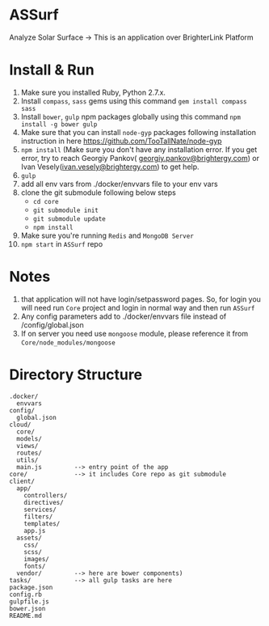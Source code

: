 # ASSurf
Analyze Solar Surface -> This is an application over BrighterLink Platform

# Install & Run
  1. Make sure you installed Ruby, Python 2.7.x.
  2. Install `compass`, `sass` gems using this command `gem install compass sass`
  3. Install `bower`, `gulp` npm packages globally using this command `npm install -g bower gulp`
  4. Make sure that you can install `node-gyp` packages following installation instruction in here https://github.com/TooTallNate/node-gyp
  5. `npm install`  (Make sure you don't have any installation error. If you get error, try to reach Georgiy Pankov(	georgiy.pankov@brightergy.com) or Ivan Vesely(ivan.vesely@brightergy.com) to get help.
  6. `gulp`
  7. add all env vars from ./docker/envvars file to your env vars
  8. clone the git submodule following below steps
     * `cd core`
     * `git submodule init`
     * `git submodule update`
     * `npm install`
  8. Make sure you're running `Redis` and `MongoDB Server`
  9. `npm start` in `ASSurf` repo


# Notes
  1. that application will not have login/setpassword pages.
  So, for login you will need run `Core` project and login in normal way and then run `ASSurf`
  2. Any config parameters add to ./docker/envvars file instead of /config/global.json
  3. If on server you need use `mongoose` module, please reference it from  `Core/node_modules/mongoose`

# Directory Structure
    .docker/
      envvars
    config/
      global.json
    cloud/
      core/
      models/
      views/
      routes/
      utils/
      main.js         --> entry point of the app
    core/             --> it includes Core repo as git submodule
    client/
      app/
        controllers/
        directives/
        services/
        filters/
        templates/
        app.js
      assets/
        css/
        scss/
        images/
        fonts/
      vendor/         --> here are bower components)
    tasks/            --> all gulp tasks are here
    package.json
    config.rb
    gulpfile.js
    bower.json
    README.md
